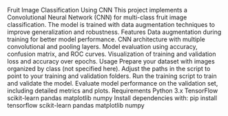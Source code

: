 Fruit Image Classification Using CNN
This project implements a Convolutional Neural Network (CNN) for multi-class fruit image classification. The model is trained with data augmentation techniques to improve generalization and robustness.
Features
Data augmentation during training for better model performance.
CNN architecture with multiple convolutional and pooling layers.
Model evaluation using accuracy, confusion matrix, and ROC curves.
Visualization of training and validation loss and accuracy over epochs.
Usage
Prepare your dataset with images organized by class (not specified here).
Adjust the paths in the script to point to your training and validation folders.
Run the training script to train and validate the model.
Evaluate model performance on the validation set, including detailed metrics and plots.
Requirements
Python 3.x
TensorFlow
scikit-learn
pandas
matplotlib
numpy
Install dependencies with:
pip install tensorflow scikit-learn pandas matplotlib numpy
